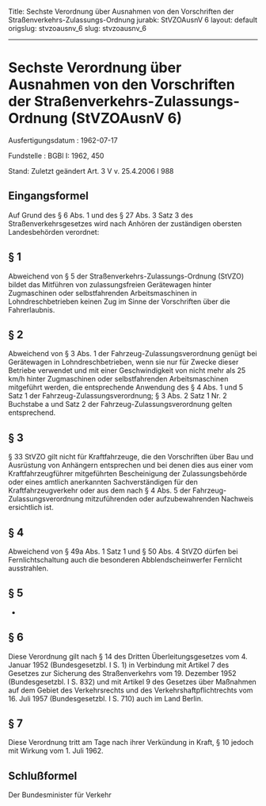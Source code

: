 Title: Sechste Verordnung über Ausnahmen von den Vorschriften der Straßenverkehrs-Zulassungs-Ordnung
jurabk: StVZOAusnV 6
layout: default
origslug: stvzoausnv_6
slug: stvzoausnv_6

---

# Sechste Verordnung über Ausnahmen von den Vorschriften der Straßenverkehrs-Zulassungs-Ordnung (StVZOAusnV 6)

Ausfertigungsdatum
:   1962-07-17

Fundstelle
:   BGBl I: 1962, 450

Stand: Zuletzt geändert Art. 3 V v. 25.4.2006 I 988

## Eingangsformel

Auf Grund des § 6 Abs. 1 und des § 27 Abs. 3 Satz 3 des
Straßenverkehrsgesetzes wird nach Anhören der zuständigen obersten
Landesbehörden verordnet:


## § 1

Abweichend von § 5 der Straßenverkehrs-Zulassungs-Ordnung (StVZO)
bildet das Mitführen von zulassungsfreien Gerätewagen hinter
Zugmaschinen oder selbstfahrenden Arbeitsmaschinen in
Lohndreschbetrieben keinen Zug im Sinne der Vorschriften über die
Fahrerlaubnis.


## § 2

Abweichend von § 3 Abs. 1 der Fahrzeug-Zulassungsverordnung genügt bei
Gerätewagen in Lohndreschbetrieben, wenn sie nur für Zwecke dieser
Betriebe verwendet und mit einer Geschwindigkeit von nicht mehr als 25
km/h hinter Zugmaschinen oder selbstfahrenden Arbeitsmaschinen
mitgeführt werden, die entsprechende Anwendung des § 4 Abs. 1 und 5
Satz 1 der Fahrzeug-Zulassungsverordnung; § 3 Abs. 2 Satz 1 Nr. 2
Buchstabe a und Satz 2 der Fahrzeug-Zulassungsverordnung gelten
entsprechend.


## § 3

§ 33 StVZO gilt nicht für Kraftfahrzeuge, die den Vorschriften über
Bau und Ausrüstung von Anhängern entsprechen und bei denen dies aus
einer vom Kraftfahrzeugführer mitgeführten Bescheinigung der
Zulassungsbehörde oder eines amtlich anerkannten Sachverständigen für
den Kraftfahrzeugverkehr oder aus dem nach § 4 Abs. 5 der Fahrzeug-
Zulassungsverordnung mitzuführenden oder aufzubewahrenden Nachweis
ersichtlich ist.


## § 4

Abweichend von § 49a Abs. 1 Satz 1 und § 50 Abs. 4 StVZO dürfen bei
Fernlichtschaltung auch die besonderen Abblendscheinwerfer Fernlicht
ausstrahlen.


## § 5

-


## § 6

Diese Verordnung gilt nach § 14 des Dritten Überleitungsgesetzes vom
4\. Januar 1952 (Bundesgesetzbl. I S. 1) in Verbindung mit Artikel 7
des Gesetzes zur Sicherung des Straßenverkehrs vom 19. Dezember 1952
(Bundesgesetzbl. I S. 832) und mit Artikel 9 des Gesetzes über
Maßnahmen auf dem Gebiet des Verkehrsrechts und des
Verkehrshaftpflichtrechts vom 16. Juli 1957 (Bundesgesetzbl. I S. 710)
auch im Land Berlin.


## § 7

Diese Verordnung tritt am Tage nach ihrer Verkündung in Kraft,
§ 10 jedoch mit Wirkung vom 1. Juli 1962.


## Schlußformel

Der Bundesminister für Verkehr

